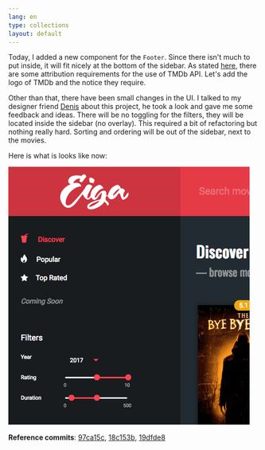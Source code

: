 ```yaml
---
lang: en
type: collections
layout: default
---
```


Today, I added a new component for the `Footer`. Since there isn't much to put inside, it will fit nicely at the bottom of the sidebar. As stated [here](https://www.themoviedb.org/faq/api), there are some attribution requirements for the use of TMDb API. Let's add the logo of TMDb and the notice they require.

Other than that, there have been small changes in the UI. I talked to my designer friend [Denis](http://denislefevre.com) about this project, he took a look and gave me some feedback and ideas. There will be no toggling for the filters, they will be located inside the sidebar (no overlay).
This required a bit of refactoring but nothing really hard. Sorting and ordering will be out of the sidebar, next to the movies.

Here is what is looks like now:

<a href="/assets/img/rma-0030-filters.jpg"><img src="/assets/img/rma-0030-filters.jpg" width=""></a>


**Reference commits**: [97ca15c](https://github.com/Macxim/eiga/commit/97ca15c81f0d0b37ce9397ec335357ea80a879c9), [18c153b](https://github.com/Macxim/eiga/commit/18c153b4c35dca33d2894d40a3c23015bb17e92a), [19dfde8](https://github.com/Macxim/eiga/commit/19dfde87992235161852d08f97139c88a1a1e7d9)
